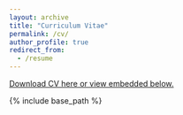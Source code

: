 ```yaml
---
layout: archive
title: "Curriculum Vitae"
permalink: /cv/
author_profile: true 
redirect_from:
  - /resume
---
```




[Download CV here or view embedded below.](https://dariotoman.com/assets/dario_toman_2025-05-18.pdf)

{% include base_path %}

<object data="../assets/dario_toman_2025-05-18.pdf" width="1000" height="1200" type='application/pdf'></object>

